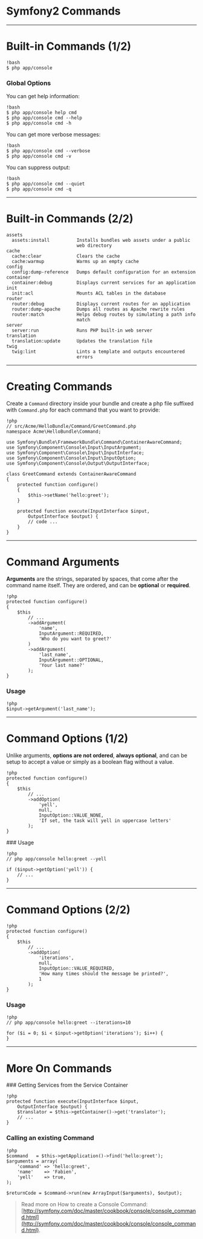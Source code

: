 # Symfony2 Commands

---

# Built-in Commands (1/2)

    !bash
    $ php app/console


### Global Options

You can get help information:

    !bash
    $ php app/console help cmd
    $ php app/console cmd --help
    $ php app/console cmd -h

You can get more verbose messages:

    !bash
    $ php app/console cmd --verbose
    $ php app/console cmd -v

You can suppress output:

    !bash
    $ php app/console cmd --quiet
    $ php app/console cmd -q

---

# Built-in Commands (2/2)

    assets
      assets:install          Installs bundles web assets under a public
                              web directory
    cache
      cache:clear             Clears the cache
      cache:warmup            Warms up an empty cache
    config
      config:dump-reference   Dumps default configuration for an extension
    container
      container:debug         Displays current services for an application
    init
      init:acl                Mounts ACL tables in the database
    router
      router:debug            Displays current routes for an application
      router:dump-apache      Dumps all routes as Apache rewrite rules
      router:match            Helps debug routes by simulating a path info
                              match
    server
      server:run              Runs PHP built-in web server
    translation
      translation:update      Updates the translation file
    twig
      twig:lint               Lints a template and outputs encountered
                              errors

---

# Creating Commands

Create a `Command` directory inside your bundle and create a php file suffixed
with `Command.php` for each command that you want to provide:

    !php
    // src/Acme/HelloBundle/Command/GreetCommand.php
    namespace Acme\HelloBundle\Command;

    use Symfony\Bundle\FrameworkBundle\Command\ContainerAwareCommand;
    use Symfony\Component\Console\Input\InputArgument;
    use Symfony\Component\Console\Input\InputInterface;
    use Symfony\Component\Console\Input\InputOption;
    use Symfony\Component\Console\Output\OutputInterface;

    class GreetCommand extends ContainerAwareCommand
    {
        protected function configure()
        {
            $this->setName('hello:greet');
        }

        protected function execute(InputInterface $input,
            OutputInterface $output) {
            // code ...
        }
    }

---

# Command Arguments

**Arguments** are the strings, separated by spaces, that come after the command
name itself. They are ordered, and can be **optional** or **required**.

    !php
    protected function configure()
    {
        $this
            // ...
            ->addArgument(
                'name',
                InputArgument::REQUIRED,
                'Who do you want to greet?'
            )
            ->addArgument(
                'last_name',
                InputArgument::OPTIONAL,
                'Your last name?'
            );
    }

### Usage

    !php
    $input->getArgument('last_name');

---

# Command Options (1/2)

Unlike arguments, **options are not ordered**, **always optional**, and can be
setup to accept a value or simply as a boolean flag without a value.

    !php
    protected function configure()
    {
        $this
            // ...
            ->addOption(
                'yell',
                null,
                InputOption::VALUE_NONE,
                'If set, the task will yell in uppercase letters'
            );
    }

### Usage

    !php
    // php app/console hello:greet --yell

    if ($input->getOption('yell')) {
        // ...
    }

---

# Command Options (2/2)

    !php
    protected function configure()
    {
        $this
            // ...
            ->addOption(
                'iterations',
                null,
                InputOption::VALUE_REQUIRED,
                'How many times should the message be printed?',
                1
            );
    }

### Usage

    !php
    // php app/console hello:greet --iterations=10

    for ($i = 0; $i < $input->getOption('iterations'); $i++) {
    }

---

# More On Commands

### Getting Services from the Service Container

    !php
    protected function execute(InputInterface $input,
        OutputInterface $output) {
        $translator = $this->getContainer()->get('translator');
        // ...
    }

### Calling an existing Command

    !php
    $command   = $this->getApplication()->find('hello:greet');
    $arguments = array(
        'command' => 'hello:greet',
        'name'    => 'Fabien',
        'yell'    => true,
    );

    $returnCode = $command->run(new ArrayInput($arguments), $output);

> Read more on How to create a Console Command:
[http://symfony.com/doc/master/cookbook/console/console_command.html](http://symfony.com/doc/master/cookbook/console/console_command.html).
